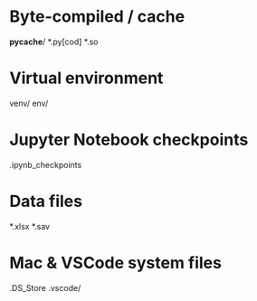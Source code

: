 # Byte-compiled / cache
__pycache__/
*.py[cod]
*.so

# Virtual environment
venv/
env/

# Jupyter Notebook checkpoints
.ipynb_checkpoints

# Data files
*.xlsx
*.sav

# Mac & VSCode system files
.DS_Store
.vscode/
